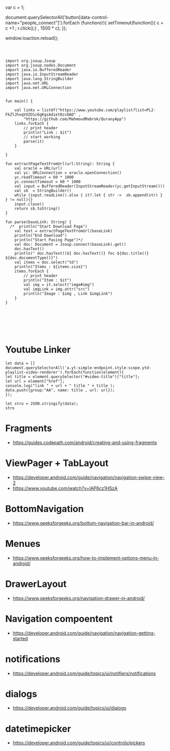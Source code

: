 var c = 1; 

document.querySelectorAll('button[data-control-name="people_connect"]').forEach (function(r){
setTimeout(function(){
c = c +1 ; 
r.click();} , 1500 * c);
});

window.loaction.reload();

```



import org.jsoup.Jsoup
import org.jsoup.nodes.Document
import java.io.BufferedReader
import java.io.InputStreamReader
import java.lang.StringBuilder
import java.net.URL
import java.net.URLConnection


fun main() {

    val links = listOf("https://www.youtube.com/playlist?list=PL2-FkZlJhxqVXZO1c6gKgsAdiet0zcOAO" ,
        "https://github.com/MahmoudMabrok/QuranyApp")
    links.forEach {
        // print header
        println("Link : $it")
        // start working
        parse(it)
    }

}

fun extractPageTextFromUrl(url:String): String {
    val oracle = URL(url)
    val yc: URLConnection = oracle.openConnection()
    yc.readTimeout = 60 * 1000
    yc.connectTimeout = 60 * 1000
    val input = BufferedReader(InputStreamReader(yc.getInputStream()))
    val sb  = StringBuilder()
    while (input.readLine().also { it?.let { str ->  sb.append(str) } } != null){}
    input.close()
    return sb.toString()
}

fun parse(baseLink: String) {
  /*  println("Start Download Page")
    val text = extractPageTextFromUrl(baseLink)
    println("End Download")
    println("Start Pasing Page")*/
    val doc: Document = Jsoup.connect(baseLink).get()
    doc.hasText()
    println(" doc.hasText()${ doc.hasText()} foc ${doc.title()} ${doc.documentType()}")
    val items = doc.select("td")
    println("Items : ${items.size}")
    items.forEach {
        // print header
        println("Item : $it")
        val img = it.select("imge#img")
        val imgLink = img.attr("src")
        println("Image : $img , Link $imgLink")
    }
}







```

# Youtube Linker 

```
let data = [] 
document.querySelectorAll('a.yt-simple-endpoint.style-scope.ytd-playlist-video-renderer').forEach(function(element){
let title = element.querySelector("#video-title")["title"];
let url = element["href"];
console.log("link " + url + " title " + title );
data.push({group:"AA", name: title , url: url});
});

let stro = JSON.stringify(data);
stro
```



# Fragments 
- https://guides.codepath.com/android/creating-and-using-fragments

# ViewPager + TabLayout
- https://developer.android.com/guide/navigation/navigation-swipe-view-2
- https://www.youtube.com/watch?v=lAP6cz1HSzA

# BottomNavigation 
- https://www.geeksforgeeks.org/bottom-navigation-bar-in-android/

# Menues 
- https://www.geeksforgeeks.org/how-to-implement-options-menu-in-android/

# DrawerLayout 
- https://www.geeksforgeeks.org/navigation-drawer-in-android/

# Navigation compoentent 
- https://developer.android.com/guide/navigation/navigation-getting-started

# notifications
- https://developer.android.com/guide/topics/ui/notifiers/notifications

# dialogs
- https://developer.android.com/guide/topics/ui/dialogs 

# datetimepicker 
- https://developer.android.com/guide/topics/ui/controls/pickers
